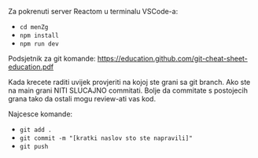 Za pokrenuti server Reactom u terminalu VSCode-a:
  - ```cd menZg```
  - ```npm install```
  - ```npm run dev```

Podsjetnik za git komande: https://education.github.com/git-cheat-sheet-education.pdf

Kada krecete raditi uvijek provjeriti na kojoj ste grani sa git branch. Ako ste na main grani NITI SLUCAJNO commitati.
Bolje da commitate s postojecih grana tako da ostali mogu review-ati vas kod.

Najcesce komande:
  - ```git add .```
  - ```git commit -m "[kratki naslov sto ste napravili]"```
  - ```git push```
